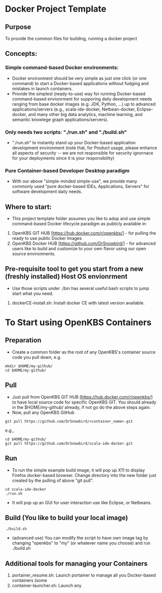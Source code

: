 # Docker Project Template

## Purpose
To provide the common files for building, running a docker project

## Concepts:
### Simple command-based Docker environments:
- Docker environment should be very simple as just one click (or one command) to start a Docker-based applications without fudging and mistakes in launch containers.
- Provide the simplest (ready-to-use) way for running Docker-based command-based envionrment for supporing daily development needs ranging from base docker images (e.g. JDK, Python, ...) up to advanced applications/servers (e.g., scala-ide-docker, Netbean-docker, Eclipse-docker, and many other big data analytics, machine learning, and semantic knowlege graph applications/servers).

### Only needs two scripts: "./run.sh" and "./build.sh"
- "./run.sh" to instantly stand up your Docker-based application development environment (note that, for Product usage, please enhance all aspects of security -- we are not responsible for security ignornace for your deployments since it is your responsibility)

### Pure Container-based Developer Desktop paradigm
- With our above "simple-minded simple-use", we provide many commonly used "pure docker-based IDEs, Applications, Servers" for software development daily needs.

## Where to start:
- This project template folder assumes you like to adop and use simple command-based Docker lifecycle paradigm as publicly available in:
1. OpenKBS GIT HUB [https://hub.docker.com/r/openkbs/] - for pulling the ready to use public Docker Images
2. OpenKBS Docker HUB [https://github.com/DrSnowbird/] - for advanced users like to build and customize to your own flavor using our open source environments.

## Pre-requisite tool to get you start from a new (freshly installed) Host OS envionrment
- Use those scripts under ./bin has several useful bash scripts to jump start what you need.
1. dockerCE-install.sh: Install docker CE with latest version available.

# To Start using OpenKBS Containers

## Preparation
- Create a common folder as the root of any OpenKBS's container source code you pull down, e.g.
```
mkdir $HOME/my-github/
cd $HOME/my-github/
```
## Pull
- Just pull from OpenKBS GIT HUB [https://hub.docker.com/r/openkbs/] to have local source code for specific OpenKBS GIT.
You should already in the $HOME/my-github/ already, if not go do the above steps again.
- Now, pull any OpenKBS GitHub
```
git pull https://github.com/DrSnowbird/<container_name>.git
```
e.g.,
```
cd $HOME/my-github/
git pull https://github.com/DrSnowbird/scala-ide-docker.git
```

## Run
- To run the simple example build image; it will pop up X11 to display Firefox docker-based browser.
Change directory into the new folder just created by the pulling of above "git pull".

```
cd scala-ide-docker
./run.sh
```
- It will pop up an GUI for user interaction use like Eclipse, or Netbeans.

## Build (You like to build your local image)
```
./build.sh
```
- (advanced use) You can modify the script to have own image tag by changing "openkbs" to "my" (or whatever name you choose) and run ./build.sh

## Additional tools for managing your Containers
1. portainer_resume.sh: Launch portainer to manage all you Docker-based containers (some
2. container-launcher.sh: Launch any
